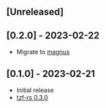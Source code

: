 ## [Unreleased]

## [0.2.0] - 2023-02-22

- Migrate to [magnus](https://github.com/matsadler/magnus)

## [0.1.0] - 2023-02-21

- Initial release
- [tzf-rs 0.3.0](https://github.com/ringsaturn/tzf-rs/releases/tag/v0.3.0)
